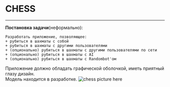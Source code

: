 # CHESS # 
---
**Постановка задачи**(неформально):
```
Разработать приложение, позволяющее:
+ рубиться в шахматы с собой
+ рубиться в шахматы с другими пользователями
+ (опционально) рубиться в шахматы с другими пользователями по сети
+ (опционально) рубиться в шахматы с AI
+ (опционально) рубиться в шахматы с Randombot'ом
```
Приложение должно обладать графической оболочкой, иметь приятный глазу дизайн. <br/>
Модель находится в разработке.
![*chess picture here*](https://upload.wikimedia.org/wikipedia/commons/c/c3/Chess_board_opening_staunton.jpg)
